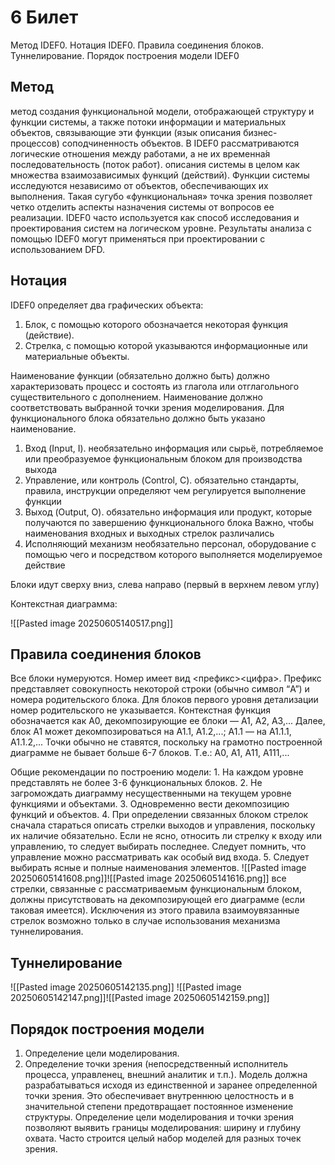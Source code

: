 # 6 Билет

Метод IDEF0. Нотация IDEF0. Правила соединения блоков. Туннелирование. Порядок построения модели IDEF0

## Метод
метод создания функциональной модели, отображающей структуру и функции системы, а также потоки информации и материальных объектов, связывающие эти функции
	(язык описания бизнес-процессов)
		соподчиненность объектов. В IDEF0 рассматриваются логические отношения между работами, а не их временна́я последовательность (поток работ).
			описания системы в целом как множества взаимозависимых функций (действий). Функции системы исследуются независимо от объектов, обеспечивающих их выполнения. Такая сугубо «функциональная» точка зрения позволяет четко отделить аспекты назначения системы от вопросов ее реализации. IDEF0 часто используется как способ исследования и проектирования систем на логическом уровне. Результаты анализа с помощью IDEF0 могут применяться при проектировании с использованием DFD.
## Нотация
IDEF0 определяет два графических объекта:
1. Блок, с помощью которого обозначается некоторая функция (действие).
2. Стрелка, с помощью которой указываются информационные или материальные объекты.

Наименование функции (обязательно должно быть) должно характеризовать процесс и состоять из глагола или отглагольного существительного с дополнением. Наименование должно соответствовать выбранной точки зрения моделирования. Для функционального блока обязательно должно быть указано наименование.

1. Вход (Input, I).
	необязательно
		информация или сырьё, потребляемое или преобразуемое функциональным блоком для производства выхода
2. Управление, или контроль (Control, C).
	обязательно
		стандарты, правила, инструкции
		определяют чем регулируется выполнение функции 
3. Выход (Output, O).
	обязательно
		информация или продукт, которые получаются по завершению функционального блока
			Важно, чтобы наименования входных и выходных стрелок различались
4. Исполняющий механизм
	необязательно
		персонал, оборудование
			с помощью чего и посредством которого выполняется моделируемое действие

Блоки идут сверху вниз, слева направо (первый в верхнем левом углу)

Контекстная диаграмма:

![[Pasted image 20250605140517.png]]
## Правила соединения блоков
Все блоки нумеруются. Номер имеет вид <префикс><цифра>. Префикс представляет совокупность некоторой строки (обычно символ “A”) и номера родительского блока. Для блоков первого уровня детализации номер родительского не указывается. Контекстная функция обозначается как A0, декомпозирующие ее блоки — A1, A2, A3,... Далее, блок A1 может декомпозироваться на A1.1, A1.2,...; A1.1 — на A1.1.1, A1.1.2,... Точки обычно не ставятся, поскольку на грамотно построенной диаграмме не бывает больше 6-7 блоков. Т.е.: A0, A1, A11, A111,...

Общие рекомендации по построению модели: 1. На каждом уровне представлять не более 3-6 функциональных блоков. 2. Не загромождать диаграмму несущественными на текущем уровне функциями и объектами. 3. Одновременно вести декомпозицию функций и объектов. 4. При определении связанных блоком стрелок сначала стараться описать стрелки выходов и управления, поскольку их наличие обязательно. Если не ясно, относить ли стрелку к входу или управлению, то следует выбирать последнее. Следует помнить, что управление можно рассматривать как особый вид входа. 5. Следует выбирать ясные и полные наименования элементов.
![[Pasted image 20250605141608.png]]![[Pasted image 20250605141616.png]]
все стрелки, связанные с рассматриваемым функциональным блоком, должны присутствовать на декомпозирующей его диаграмме (если таковая имеется). Исключения из этого правила взаимоувязанные стрелок возможно только в случае использования механизма туннелирования.
## Туннелирование
![[Pasted image 20250605142135.png]]
![[Pasted image 20250605142147.png]]![[Pasted image 20250605142159.png]]
## Порядок построения модели
1. Определение цели моделирования.
2. Определение точки зрения (непосредственный исполнитель процесса, управленец, внешний аналитик и т.п.).
Модель должна разрабатываться исходя из единственной и заранее определенной точки зрения. Это обеспечивает внутреннюю целостность и в значительной степени предотвращает постоянное изменение структуры.
Определение цели моделирования и точки зрения позволяют выявить границы моделирования: ширину и глубину охвата. Часто строится целый набор моделей для разных точек зрения.